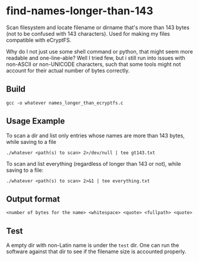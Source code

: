 # find-names-longer-than-143

Scan filesystem and locate filename or dirname that's more than 143 bytes (not to be confused with 143 characters). Used for making my files compatible with eCryptFS.

Why do I not just use some shell command or python, that might seem more readable and one-line-able? Well I tried few, but i still run into issues with non-ASCII or non-UNICODE characters, such that some tools might not account for their actual number of bytes correctly.

## Build

    gcc -o whatever names_longer_than_ecryptfs.c

## Usage Example

To scan a dir and list only entries whose names are more than 143 bytes, while saving to a file

    ./whatever <path(s) to scan> 2>/dev/null | tee gt143.txt

To scan and list everything (regardless of longer than 143 or not), while saving to a file:

    ./whatever <path(s) to scan> 2>&1 | tee everything.txt

## Output format

    <number of bytes for the name> <whitespace> <quote> <fullpath> <quote>

## Test

A empty dir with non-Latin name is under the `test` dir. One can run the software against that dir to see if the filename size is accounted properly.